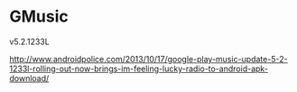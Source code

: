 GMusic
======
v5.2.1233L

http://www.androidpolice.com/2013/10/17/google-play-music-update-5-2-1233l-rolling-out-now-brings-im-feeling-lucky-radio-to-android-apk-download/
